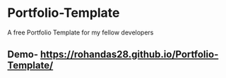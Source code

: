 # Portfolio-Template
A free Portfolio Template for my fellow developers 
## Demo- https://rohandas28.github.io/Portfolio-Template/

